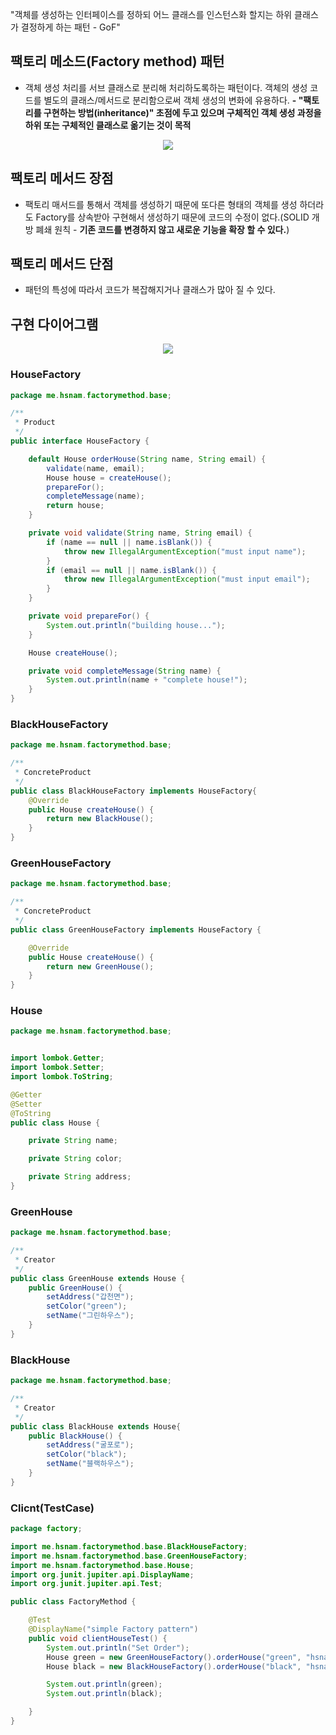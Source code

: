 >
"객체를 생성하는 인터페이스를 정하되 어느 클래스를 인스턴스화 할지는 하위 클래스가 결정하게 하는 패턴 - GoF"
## 팩토리 메소드(Factory method) 패턴
- 객체 생성 처리를 서브 클래스로 분리해 처리하도록하는 패턴이다. 객체의 생성 코드를 별도의 클래스/메서드로 분리함으로써 객체 생성의 변화에 유용하다.
**- "팩토리를 구현하는 방법(inheritance)" 초점에 두고 있으며 구체적인 객체 생성 과정을 하위 또는 구체적인 클래스로 옮기는 것이 목적**

<p align="center">
  <img src="https://images.velog.io/images/hong-brother/post/b0db1f6c-75e6-4ecb-bc76-88a70f6fe6d1/%E1%84%89%E1%85%B3%E1%84%8F%E1%85%B3%E1%84%85%E1%85%B5%E1%86%AB%E1%84%89%E1%85%A3%E1%86%BA%202022-02-11%20%E1%84%8B%E1%85%A9%E1%84%8C%E1%85%A5%E1%86%AB%2012.26.53.png"/>
</p> 


## 팩토리 메서드 장점
- 팩토리 매서드를 통해서 객체를 생성하기 때문에 또다른 형태의 객체를 생성 하더라도 Factory를 상속받아 구현해서 생성하기 때문에 코드의 수정이 없다.(SOLID 개방 폐쇄 원칙 - **기존 코드를 변경하지 않고 새로운 기능을 확장 할 수 있다.**)

## 팩토리 메서드 단점
- 패턴의 특성에 따라서 코드가 복잡해지거나 클래스가 많아 질 수 있다.

## 구현 다이어그램
<p align="center">
  <img src="https://images.velog.io/images/hong-brother/post/a38d1e61-14e6-4843-94af-bdfcbb03d065/%E1%84%89%E1%85%B3%E1%84%8F%E1%85%B3%E1%84%85%E1%85%B5%E1%86%AB%E1%84%89%E1%85%A3%E1%86%BA%202022-02-13%20%E1%84%8B%E1%85%A9%E1%84%92%E1%85%AE%207.38.29.png"/>
</p> 

### HouseFactory

```java
package me.hsnam.factorymethod.base;

/**
 * Product
 */
public interface HouseFactory {

    default House orderHouse(String name, String email) {
        validate(name, email);
        House house = createHouse();
        prepareFor();
        completeMessage(name);
        return house;
    }

    private void validate(String name, String email) {
        if (name == null || name.isBlank()) {
            throw new IllegalArgumentException("must input name");
        }
        if (email == null || name.isBlank()) {
            throw new IllegalArgumentException("must input email");
        }
    }

    private void prepareFor() {
        System.out.println("building house...");
    }

    House createHouse();

    private void completeMessage(String name) {
        System.out.println(name + "complete house!");
    }
}

```
### BlackHouseFactory
```java
package me.hsnam.factorymethod.base;

/**
 * ConcreteProduct
 */
public class BlackHouseFactory implements HouseFactory{
    @Override
    public House createHouse() {
        return new BlackHouse();
    }
}

```
### GreenHouseFactory
```java
package me.hsnam.factorymethod.base;

/**
 * ConcreteProduct
 */
public class GreenHouseFactory implements HouseFactory {

    @Override
    public House createHouse() {
        return new GreenHouse();
    }
}

```
### House
```java
package me.hsnam.factorymethod.base;


import lombok.Getter;
import lombok.Setter;
import lombok.ToString;

@Getter
@Setter
@ToString
public class House {

    private String name;

    private String color;

    private String address;
}

```
### GreenHouse
```java
package me.hsnam.factorymethod.base;

/**
 * Creator
 */
public class GreenHouse extends House {
    public GreenHouse() {
        setAddress("갑천면");
        setColor("green");
        setName("그린하우스");
    }
}

```
### BlackHouse
```java
package me.hsnam.factorymethod.base;

/**
 * Creator
 */
public class BlackHouse extends House{
    public BlackHouse() {
        setAddress("굴포로");
        setColor("black");
        setName("블랙하우스");
    }
}
```
### Clicnt(TestCase)
```java
package factory;

import me.hsnam.factorymethod.base.BlackHouseFactory;
import me.hsnam.factorymethod.base.GreenHouseFactory;
import me.hsnam.factorymethod.base.House;
import org.junit.jupiter.api.DisplayName;
import org.junit.jupiter.api.Test;

public class FactoryMethod {

    @Test
    @DisplayName("simple Factory pattern")
    public void clientHouseTest() {
        System.out.println("Set Order");
        House green = new GreenHouseFactory().orderHouse("green", "hsnam@gmail.com");
        House black = new BlackHouseFactory().orderHouse("black", "hsnam@gmail.com");

        System.out.println(green);
        System.out.println(black);

    }
}

```

